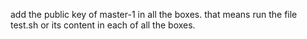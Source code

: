 add the public key of master-1 in all the boxes.
that means run the file test.sh or its content in each of all the boxes.
